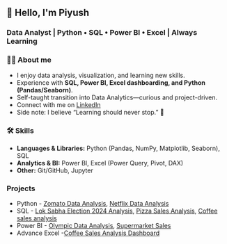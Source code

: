 ## 👋 Hello, I'm Piyush

### Data Analyst | Python • SQL • Power BI • Excel | Always Learning

### 🧑‍💻 About me
- I enjoy data analysis, visualization, and learning new skills.
- Experience with **SQL, Power BI, Excel dashboarding, and Python (Pandas/Seaborn)**.
- Self-taught transition into Data Analytics—curious and project-driven.
- Connect with me on [LinkedIn](https://www.linkedin.com/in/piyush-sharma-033029324/)
- Side note: I believe “Learning should never stop.” 🚀

### 🛠️ Skills
- **Languages & Libraries:** Python (Pandas, NumPy, Matplotlib, Seaborn), SQL  
- **Analytics & BI:** Power BI, Excel (Power Query, Pivot, DAX)  
- **Other:** Git/GitHub, Jupyter

### Projects
- Python - [Zomato Data Analysis](https://github.com/Piyush802/Zomato-Data-Analysis), [Netflix Data Analysis](https://github.com/Piyush802/Netflix-Data-Analysis-Project)
- SQL - [Lok Sabha Election 2024 Analysis](https://github.com/Piyush802/Lok_Sabha_ELection_2024_Result_Analysis), [Pizza Sales Analysis](https://github.com/Piyush802/Pizza_sales_data_analysis), [Coffee sales analysis](https://github.com/Piyush802/Coffee_sales_data_analysis)
- Power BI - [Olympic Data Analysis](https://github.com/Piyush802/Olympics_analysis_dashboard), [Supermarket Sales](https://github.com/Piyush802/Supermarket_Grocery_data_analysis)
- Advance Excel -[Coffee Sales Analysis Dashboard](https://github.com/Piyush802/Coffee-Shop-Sales-Analysis-Dashboard)
